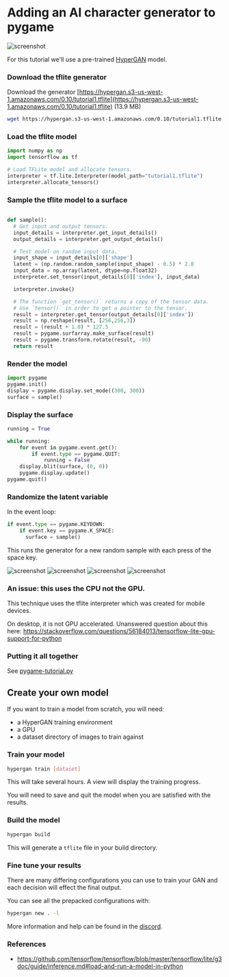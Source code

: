 # Adding an AI character generator to pygame

![screenshot](assets/pygame-tutorial-1.png)

For this tutorial we'll use a pre-trained [HyperGAN](github.com/hypergan/hypergan) model.

### Download the tflite generator

Download the generator [https://hypergan.s3-us-west-1.amazonaws.com/0.10/tutorial1.tflite](https://hypergan.s3-us-west-1.amazonaws.com/0.10/tutorial1.tflite) (13.9 MB)

```sh
wget https://hypergan.s3-us-west-1.amazonaws.com/0.10/tutorial1.tflite
```

### Load the tflite model

```python
import numpy as np
import tensorflow as tf

# Load TFLite model and allocate tensors.
interpreter = tf.lite.Interpreter(model_path="tutorial1.tflite")
interpreter.allocate_tensors()
```
### Sample the tflite model to a surface
```python

def sample():
  # Get input and output tensors.
  input_details = interpreter.get_input_details()
  output_details = interpreter.get_output_details()

  # Test model on random input data.
  input_shape = input_details[0]['shape']
  latent = (np.random.random_sample(input_shape) - 0.5) * 2.0
  input_data = np.array(latent, dtype=np.float32)
  interpreter.set_tensor(input_details[0]['index'], input_data)

  interpreter.invoke()

  # The function `get_tensor()` returns a copy of the tensor data.
  # Use `tensor()` in order to get a pointer to the tensor.
  result = interpreter.get_tensor(output_details[0]['index'])
  result = np.reshape(result, [256,256,3])
  result = (result + 1.0) * 127.5
  result = pygame.surfarray.make_surface(result)
  result = pygame.transform.rotate(result, -90)
  return result
```

### Render the model

```python
import pygame
pygame.init()
display = pygame.display.set_mode((300, 300))
surface = sample()
```
### Display the surface
```python
running = True

while running:
    for event in pygame.event.get():
        if event.type == pygame.QUIT:
            running = False
    display.blit(surface, (0, 0))
    pygame.display.update()
pygame.quit()
```


### Randomize the latent variable

In the event loop:

```python
if event.type == pygame.KEYDOWN:
    if event.key == pygame.K_SPACE:
      surface = sample()
```

This runs the generator for a new random sample with each press of the space key.

![screenshot](assets/pygame-tutorial-2.png)
![screenshot](assets/pygame-tutorial-3.png)
![screenshot](assets/pygame-tutorial-4.png)
![screenshot](assets/pygame-tutorial-5.png)

### An issue: this uses the CPU not the GPU.

This technique uses the tflite interpreter which was created for mobile devices.

On desktop, it is not GPU accelerated.  Unanswered question about this here: https://stackoverflow.com/questions/56184013/tensorflow-lite-gpu-support-for-python

### Putting it all together

See [pygame-tutorial.py](pygame-tutorial.py)

## Create your own model

If you want to train a model from scratch, you will need:

* a HyperGAN training environment
* a GPU
* a dataset directory of images to train against

### Train your model

```sh
hypergan train [dataset]
```

This will take several hours.  A view will display the training progress.

You will need to save and quit the model when you are satisfied with the results.


### Build the model

```sh
hypergan build
```

This will generate a `tflite` file in your build directory.

### Fine tune your results

There are many differing configurations you can use to train your GAN and each decision will effect the final output.

You can see all the prepacked configurations with:

```sh
hypergan new . -l
```

More information and help can be found in the [discord](https://discord.gg/t4WWBPF).

### References

* https://github.com/tensorflow/tensorflow/blob/master/tensorflow/lite/g3doc/guide/inference.md#load-and-run-a-model-in-python
